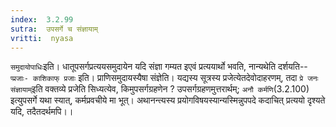 ```yaml
---
index:  3.2.99
sutra:  उपसर्गे च संज्ञायाम्
vritti:  nyasa
---
```


`समुदायोपाधिः`इति। धातूपसर्गप्रत्ययसमुदायेन यदि संज्ञा गम्यत इएवं प्रत्ययार्थो भवति, नान्यथेति दर्शयति-- `प्प्रजाः- काशिकाफ् प्रजाः` इति। प्राणिसमुदायस्यैषा संज्ञेति। यद्यस्य सूत्रस्य प्रजेत्येतदेवोदाहरणम्, तदा `प्रे जनः संज्ञायाम्`इति वक्तव्ये प्रजेति सिध्यत्येव, किमुपसर्गग्रहणेन ? उपसर्गग्रहणमुत्तरार्थम्; `अनौ कर्मणि`(3.2.100) इत्युपसर्गे यथा स्यात्, कर्मप्रवचीये मा भूत्। अथानन्त्यस्य प्रयोगविषयस्यान्यस्मिन्नुपपदे कदाचित् प्रत्ययो दृश्यते यदि, तदैतदर्थमपि।।

